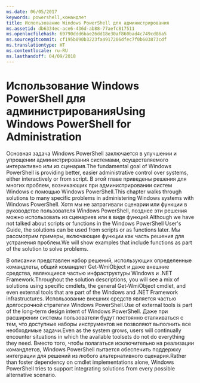 ```yaml
---
ms.date: 06/05/2017
keywords: powershell,командлет
title: Использование Windows PowerShell для администрирования
ms.assetid: db6334ec-ace6-436d-ab88-77aefc817511
ms.openlocfilehash: 69790ddd6bae26dd18e30af860bad4c749cd86a5
ms.sourcegitcommit: cf195b090b3223fa4917206dfec7f0b603873cdf
ms.translationtype: HT
ms.contentlocale: ru-RU
ms.lasthandoff: 04/09/2018
---
```

# <a name="using-windows-powershell-for-administration"></a><span data-ttu-id="751fb-103">Использование Windows PowerShell для администрирования</span><span class="sxs-lookup"><span data-stu-id="751fb-103">Using Windows PowerShell for Administration</span></span>
<span data-ttu-id="751fb-104">Основная задача Windows PowerShell заключается в улучшении и упрощении администрирования системами, осуществляемого интерактивно или из сценария.</span><span class="sxs-lookup"><span data-stu-id="751fb-104">The fundamental goal of Windows PowerShell is providing better, easier administrative control over systems, either interactively or from script.</span></span> <span data-ttu-id="751fb-105">В этой главе приведены решения для многих проблем, возникающих при администрировании систем Windows с помощью Windows PowerShell.</span><span class="sxs-lookup"><span data-stu-id="751fb-105">This chapter walks through solutions to many specific problems in administering Windows systems with Windows PowerShell.</span></span> <span data-ttu-id="751fb-106">Хотя мы не затрагивали сценарии или функции в руководстве пользователя Windows PowerShell, позднее эти решения можно использовать из сценариев или в виде функций.</span><span class="sxs-lookup"><span data-stu-id="751fb-106">Although we have not talked about scripts or functions in the Windows PowerShell User's Guide, the solutions can be used from scripts or as functions later.</span></span> <span data-ttu-id="751fb-107">Мы рассмотрим примеры, включающие функции как часть решения для устранения проблем.</span><span class="sxs-lookup"><span data-stu-id="751fb-107">We will show examples that include functions as part of the solution to solve problems.</span></span>

<span data-ttu-id="751fb-108">В описании представлен набор решений, использующих определенные командлеты, общий командлет Get-WmiObject и даже внешние средства, являющиеся частью инфраструктуры Windows и .NET Framework.</span><span class="sxs-lookup"><span data-stu-id="751fb-108">Throughout the solution descriptions, you will see a mix of solutions using specific cmdlets, the general Get-WmiObject cmdlet, and even external tools that are part of the Windows and .NET Framework infrastructures.</span></span> <span data-ttu-id="751fb-109">Использование внешних средств является частью долгосрочной стратегии Windows PowerShell.</span><span class="sxs-lookup"><span data-stu-id="751fb-109">Use of external tools is part of the long-term design intent of Windows PowerShell.</span></span> <span data-ttu-id="751fb-110">Даже при расширении системы пользователи будут постоянно сталкиваться с тем, что доступные наборы инструментов не позволяют выполнить все необходимые задачи.</span><span class="sxs-lookup"><span data-stu-id="751fb-110">Even as the system grows, users will continually encounter situations in which the available toolsets do not do everything they need.</span></span> <span data-ttu-id="751fb-111">Вместо того, чтобы полагаться исключительно на реализации командлетов, Windows PowerShell пытается обеспечить поддержку интеграции для решений из любого альтернативного сценария.</span><span class="sxs-lookup"><span data-stu-id="751fb-111">Rather than foster dependency on cmdlet implementations alone, Windows PowerShell tries to support integrating solutions from every possible alternative scenario.</span></span>